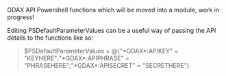 GDAX API Powershell functions which will be moved into a module, work in progress!

Editing PSDefaultParameterValues can be a useful way of passing the API details to the functions like so:

>$PSDefaultParameterValues = @{"\*GDAX\*:APIKEY" = "KEYHERE";"\*GDAX\*:APIPHRASE" = "PHRASEHERE";"\*GDAX\*:APISECRET" = "SECRETHERE"}